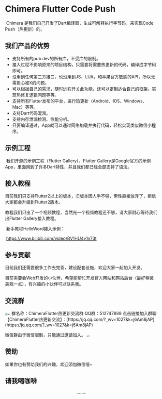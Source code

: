 # Chimera Flutter Code Push

​		Chimera 是我们自己开发了Dart编译器，生成可解释执行字节码，来实现Code Push（热更新）的。

## 我们产品的优势

- 支持所有的pub.dev的所有库，不受库的限制。
- 接入过程不影响原来的项目结构，只需要将需要热更新的代码，编译成字节码即可。
- 没用到任何第三方接口，也没用到JS、LUA，和苹果官方敏感的API，所以无需担心被X的问题。
- 可以根据自己的需求，随时远程开关此功能，还可以定制适合自己的框架，实现热修复逻辑问题等等。
- 支持所有Flutter发布的平台，进行热更新（Android、IOS、Windows、Mac）等等。
- 支持Dart代码混淆。
- 支持内存泄漏检测、性能分析。
- 只要编译通过，App就可以通过网络加载并执行代码，轻松实现类似微信小程序。

## 示例工程

​		我们开源的示例工程（Flutter Gallery），Flutter Gallery是Google官方的示例App，里面用到了许多Dart特性，并且我们都已经全部支持了语法。



## 接入教程

​		目前我们只支持Flutter2以上的版本，旧版本因人手不够，索性直接放弃了，相信大家都会升级到Flutter2版本。

​		教程我们只出了一个视频教程，当然光一个视频教程还不够，请大家耐心等待我们出Flutter Gallery接入教程。

​		新手教程HelloWord接入示例：

​		https://www.bilibili.com/video/BV1HU4y1n73t

## 参与贡献

目前我们还需要很多工作去完善，建设配套设施，欢迎大家一起加入开发。

目前需要会Web开发的小伙伴，希望能帮忙开发官方网站和网站后台（最好稍微美观一点），有兴趣的小伙伴可以联系我。

## 交流群

<img src="https://chimera-code.com/imgs/qq.png" alt="wx" style="zoom:50%;" />
群名称：ChimeraFlutter热更新交流群
QQ群：512747889
点击链接加入群聊【ChimeraFlutter热更新交流】：[https://jq.qq.com/?_wv=1027&k=j6Am8jAP](https://jq.qq.com/?_wv=1027&k=j6Am8jAP)

微信群由于微信限制，只能通过邀请加入。
<img src="https://chimera-code.com/imgs/wx_group.png" alt="wx" style="zoom:30%;" />

## 赞助

如果你也有赞助我们的兴趣，欢迎添加微信哦~

## 请我喝咖啡

<div  align="center">    
  <img src="https://chimera-code.com/imgs/wx_pay.jpg" style="zoom:20%;" alt="WXPAY" align=center />
  <img src="https://chimera-code.com/imgs/zfb_pay.jpg" style="zoom:20%;" alt="ALIPAY" align=center />
</div>  


